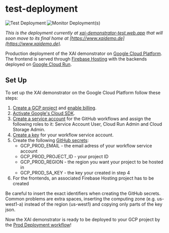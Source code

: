 # test-deployment
![Test Deployment](https://github.com/XAI-Demonstrator/xai-demonstrator/workflows/Prod%20Deployment/badge.svg)
![Monitor Deployment(s)](https://github.com/XAI-Demonstrator/template-service/workflows/Monitor%20Deployment(s)/badge.svg)

_This is the deployment currently at [xai-demonstrator-test.web.app](http://xai-demonstrator-test.web.app/) 
that will soon move to its final home at [https://www.xaidemo.de](https://www.xaidemo.de)._

Production deployment of the XAI demonstrator on [Google Cloud Platform](https://cloud.google.com).
The frontend is served through [Firebase Hosting](https://firebase.google.com/docs/hosting/)
with the backends deployed on [Google Cloud Run](https://cloud.google.com/run/).

## Set Up
To set up the XAI demonstrator on the Google Cloud Platform follow these steps:
1. [Create a GCP project](https://cloud.google.com/resource-manager/docs/creating-managing-projects?hl=en) and [enable billing](https://cloud.google.com/billing/docs/how-to/modify-project?hl=en).
2. [Activate Google's Cloud SDK](https://cloud.google.com/sdk/docs/authorizing?hl=en).
3. [Create a service account](https://cloud.google.com/iam/docs/creating-managing-service-accounts?hl=en) for the GitHub workflows and assign the following roles to it: Service Account User, Cloud Run Admin and Cloud Storage Admin.
4. [Create a key](https://cloud.google.com/iam/docs/creating-managing-service-account-keys?hl=en) for your workflow service account.
5. Create the following [GitHub secrets](https://docs.github.com/en/actions/reference/encrypted-secrets): 
     - GCP_PROD_EMAIL - the email adress of your workflow service account
     - GCP_PROD_PROJECT_ID - your project ID
     - GCP_PROD_REGION - the region you want your project to be hosted in
     - GCP_PROD_SA_KEY - the key your created in step 4
6. For the frontends, an associated Firebase Hosting project has to be created

Be careful to insert the exact identifiers when creating the GitHub secrets. Common problems are extra spaces, inserting the computing zone (e.g. us-west1-a) instead of the region (us-west1) and copying only parts of the key json.

Now the XAI demonstrator is ready to be deployed to your GCP project by the [Prod Deployment workflow](../../.github/workflows/prod-deployment.yml)!


